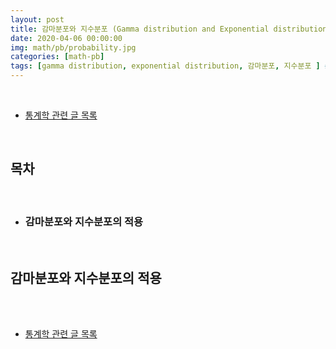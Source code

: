 ```yaml
---
layout: post
title: 감마분포와 지수분포 (Gamma distribution and Exponential distribution)
date: 2020-04-06 00:00:00
img: math/pb/probability.jpg
categories: [math-pb] 
tags: [gamma distribution, exponential distribution, 감마분포, 지수분포 ] # add tag
---
```


<br>

- [통계학 관련 글 목록](https://gaussian37.github.io/math-pb-table/)

<br>

## **목차**

<br>

- ### 감마분포와 지수분포의 적용

<br>

## **감마분포와 지수분포의 적용**

<br>




<br>

- [통계학 관련 글 목록](https://gaussian37.github.io/math-pb-table/)

<br>

